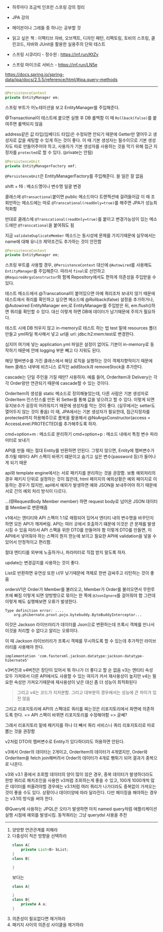 - 하루마다 조금씩 인프런 스프링 강의 정리

- JPA 강의

- 메이븐이나 그레들 중 하나는 공부할 것  

- 읽고 싶은 책 : 이펙티브 자바, 오브젝트, 디자인 패턴, 리펙토링, 토비의 스프링, 클린코드, 자바와 JUnit을 활용한 실용주의 단위 테스트

- 스프링 시큐리티 - 정수원 : https://inf.run/KtZy
- 스프링 마이크로 서비스 - https://inf.run/LN5e

https://docs.spring.io/spring-data/jpa/docs/2.5.5/reference/html/#jpa.query-methods

--------------------------------------------------------------

```java
@PersistenceContext
private EntityManager em;
```
스프링 부트가 어노테이션을 보고 EntityManager를 주입해준다.

@Transactional이 테스트에 붙으면 실행 후 DB 롤백함
이 때 `Rollback(false)`를 붙여주면 롤백되지 않음

address같은 값 타입(임베디드 타입)은 수정되면 안되기 때문에 Getter만 열어두고 생성자로 값을 세팅할 수 있게 하는 것이 좋다. 이 때 기본 생성자는 필수이므로 기본 생성자도 따로 만들어주어야 하고, 사용자가 기본 생성자를 사용하는 것을 막기 위해 접근 지정자를 `protected`로 할 수 있다. (private는 안됨)
 
```java
@PersistenceUnit
private EntityManagerFactory emf;
```
`@PersistenceUnit`은 EntityManagerFactory를 주입해준다. 쓸 일은 잘 없음


shift + f6 : 메소드명이나 변수명 일괄 변경

클래스에 `@Transactional`붙이면 public 메소드마다 트랜잭션에 걸려들어감
이 때 조회만하는 메소드에는 따로 `@Transcational(readOnly=true)`를 해주면 JPA가 성능최적화함

반대로 클래스에 `@Transcational(readOnly=true)`를 붙이고 변경가능성이 있는 메소드에만 `@Transcational`을 붙여줘도 됨

지금 `validateDuplicateMember` 메소드는 동시성에 문제를 가지기때문에 실무에서는 name에 대해 유니크 제약조건도 추가하는 것이 안전함

```java
@PersistenceContext
private EntityManager em;
```

스프링 부트를 사용할 경우, `@PersistenceContext` 대신에 `@Autowired`를 사용해도 `EntityManager`를 주입해준다. 따라서 `final`로 선언하고 `@RequiredArgsConstructor`와 함께 Repository에서도 편하게 의존성을 주입받을 수 있다.


테스트 메소드에서 @Transcational이 붙어있으면 아예 쿼리조차 보내지 않기 때문에
테스트에서 쿼리를 확인하고 싶으면 메소드에 @Rollback(false) 설정을 추가하거나,
@Autowired EntityManager em;로 EntityManager를 주입받은 뒤, em.flush()하면 쿼리를 확인할 수 있다.
대신 이렇게 하면 DB에 데이터가 남기때문에 주의가 필요하다.

테스트 시에 DB 띄우지 않고 in-memory로 테스트 하는 법
test 밑에 resources 폴더 만들고 yml파일 복사해서 넣고 url을 url: jdbc:h2:mem:test로 변경한다. 

심지어 여기에 넣는 application.yml 파일은 설정이 없어도 기본이 in-memory로 동작하기 때문에 안에 logging 부분 빼고 다 지워도 된다. 

해당 멤버변수를 가진 클래스에서 해당 로직을 실행하는 것이 객체지향적이기 때문에 Item 클래스 내부에 비즈니스 로직인 addStock과 removeStock을 추가한다.

cascade는 단일 주인을 가질 때만? 사용하자. 예를 들어, OrderItem과 Delivery는 각각 Order랑만 연관되기 때문에 cascade할 수 있는 것이다. 

OrderItem의 생성을 static 메소드로 정의해놓았는데, 다른 사람은 기본 생성자로 OrderItem 인스턴스를 만든 뒤 Setter를 통해 값을 넣으려고 할 수 있다. 이렇게 되면 유지보수가 굉장히 어려워지기 때문에 생성자를 막는 것이 좋다. (실무에서는 setter도 열어두지 않는 것이 좋음) 이 때, JPA에서는 기본 생성자가 필요한데, 접근지정자를 protected까지 허용해주므로 롬복을 활용해서 @NoArgsConstructor(access = AccessLevel.PROTECTED)를 추가해주도록 하자.


cmd+option+m : 메소드로 분리하기
cmd+option+p : 메소드 내에서 특정 변수 파라미터로 보내기


API를 만들 때는 절대 Entity를 반환하면 안된다.
그렇지 않으면, Entity에 멤버변수가 추가될 때마다 API 스펙이 바뀌기 떄문이고 숨기고 싶은 변수(password 등)가 들어나게 되기 때문


api와 template engine에서는 서로 패키지를 분리하는 것을 권장함. 보통 예외처리의 경우 패키지 단위로 설정하는 것이 많은데, html 페이지의 예외상황은 예외 페이지로 이동하는 경우가 많지만, api에서 예외가 발생하면 예와 JSON을 보내주어야 하기 때문에 서로 간의 예외 처리 방식이 다르다.

...(@RequestBody Member member)
하면 request body로 넘어온 JSON 데이터를 Member로 변환해줌

v1에서는 엔티티와 API 스펙이 1:1로 매핑되어 있어서 엔티티 내의 변수명을 바꾸던지 하면 모든 API가 깨져버림. API는 여러 곳에서 호출하기 떄문에 이것은 큰 문제를 발생시킬 수 있음
따라서 API 스펙을 위한 DTO를 만들어야 함
이렇게 DTO를 만들면, 이 API에서 넣어줘야 하는 스펙이 뭔지 한눈에 보이고 필요한 API에 validation을 넣을 수 있어서 안정적이고 편리함. 

절대 엔티티를 외부에 노출하거나, 파라미터로 직접 받지 말도록 하자. 


update는 변경감지를 사용하는 것이 좋다.

List로 반환하면 유연성 또한 너무 낮기때문에 객체로 한번 감싸주고 리턴하는 것이 좋음



ordersV1은 Order가 Member를 불러오고, Member가 Order를 불러오면서 무한루프에 빠짐
이렇게 되면 양방향으로 묶이는 한 쪽에 `@JsonIgnore`를 걸어줘야 함
그런데 이렇게 해도 실행해보면 오류가 발생한다. 
```
Type definition error: .... 
    org.phibernate.proxt.pojo.bytebuddy.ByteBuddyInterceptor...
```
이것은 Jackson 라이브러리가 데이터를 Json으로 변환하는데 프록시 객체를 만나서 이것을 처리할 수 없다고 알리는 오류이다. 

이 때 Jackson 라이브러리가 프록시 객체를 무시하도록 할 수 있는데 추가적인 라이브러리를 사용해야 한다.

```
implementation 'com.fasterxml.jackson.datatype:jackson-datatype-hibernate5'
```

v3버전과 v4버전은 장단이 있어서 뭐 하나가 더 좋다고 할 순 없음
v3는 엔티티 속성 모두 가져와서 다른 API에서도 사용할 수 있는 여지가 커서 재사용성이 높지만 v4는 필요한 속성만 가져오기때문에 재사용성이 낮은 대신 좀 더 성능이 최적화된다
> 그리고 v4는 코드가 지저분함. 그리고 대부분의 경우에서는 성능에 큰 차이가 있진 않음

그리고 리포지토리에 API의 스펙대로 쿼리를 짜는것은 리포지토리에서 화면에 의존하도록 한다. => API 스펙이 바뀌면 리포지토리를 수정해야함 => 글쎄?

그래서 리포지토리 밑에 패키지를 하나 더 빼서 쿼리 서비스나 쿼리 리포지토리로 따로 뽑는 것을 권장함

v2처럼 DTO의 멤버변수로 Entity가 있다하더라도 허용하면 안된다. 

v3에서 Order의 데이터는 2개이고, OrderItem의 데이터가 4개였지만, Order와 OrderItem을 fetch join해버려서 Order의 데이터가 4개로 뻥튀기 되어 결과가 중복으로 나온다.


v3와 v3.1 중에서 조회할 데이터의 양이 많이 않은 경우, 중복 데이터가 발생하더라도 한방 쿼리로 패치조인을 사용한 v3처럼 조회하는게 좋을 수 있고, 100개 1000개씩 많은 데이터를 퍼올려야할 경우에는 v3.1처럼 여러 쿼리가 나가더라도 중복없이 가져오는 것이 좋을 수도 있다. 상황이나 데이터양에 따라 달라진다. 다만 페이징을 해야하는 경우는 v3.1의 방식을 써야 한다. 

@Query에 사용하는 JPQL은 오타가 발생하면 마치 named query처럼 애플리케이션 실행 시점에 예외를 발생시킴. 동적쿼리는 그냥 querydsl 사용을 추천

--------------

1. 양방향 연관관계를 피해라
2. 다중성이 적은 방향을 선택하라  
    ```java
    class A{
        private List<B> bList;
    }
    class B{

    }
    ```
    보다는 
    ```java
    class A{

    }
    class B{
        private A a;
    }
    ```
3. 의존성이 필요없다면 재거하라
4. 패키지 사이의 의존성 사이클을 제거하라
